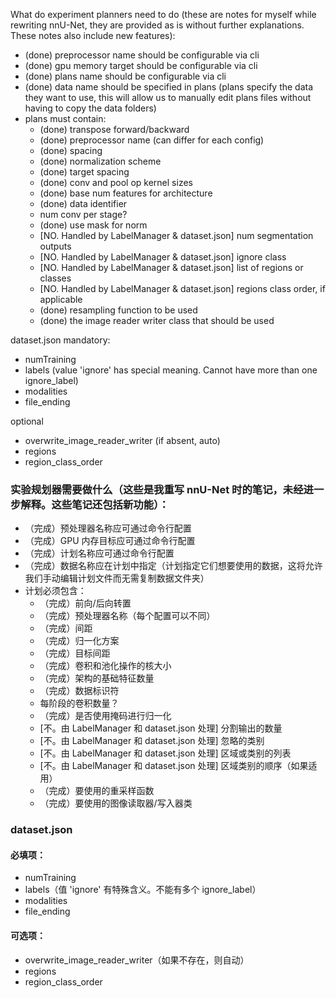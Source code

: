 What do experiment planners need to do (these are notes for myself while rewriting nnU-Net, they are provided as is 
without further explanations. These notes also include new features):
- (done) preprocessor name should be configurable via cli
- (done) gpu memory target should be configurable via cli
- (done) plans name should be configurable via cli
- (done) data name should be specified in plans (plans specify the data they want to use, this will allow us to manually 
  edit plans files without having to copy the data folders)
- plans must contain:
    - (done) transpose forward/backward
    - (done) preprocessor name (can differ for each config)
    - (done) spacing
    - (done) normalization scheme
    - (done) target spacing
    - (done) conv and pool op kernel sizes
    - (done) base num features for architecture
    - (done) data identifier
    - num conv per stage?
    - (done) use mask for norm
    - [NO. Handled by LabelManager & dataset.json] num segmentation outputs
    - [NO. Handled by LabelManager & dataset.json] ignore class
    - [NO. Handled by LabelManager & dataset.json] list of regions or classes
    - [NO. Handled by LabelManager & dataset.json] regions class order, if applicable
    - (done) resampling function to be used
    - (done) the image reader writer class that should be used


dataset.json
mandatory:
- numTraining
- labels (value 'ignore' has special meaning. Cannot have more than one ignore_label)
- modalities
- file_ending

optional
- overwrite_image_reader_writer (if absent, auto)
- regions
- region_class_order

### 实验规划器需要做什么（这些是我重写 nnU-Net 时的笔记，未经进一步解释。这些笔记还包括新功能）：
- （完成）预处理器名称应可通过命令行配置
- （完成）GPU 内存目标应可通过命令行配置
- （完成）计划名称应可通过命令行配置
- （完成）数据名称应在计划中指定（计划指定它们想要使用的数据，这将允许我们手动编辑计划文件而无需复制数据文件夹）
- 计划必须包含：
    - （完成）前向/后向转置
    - （完成）预处理器名称（每个配置可以不同）
    - （完成）间距
    - （完成）归一化方案
    - （完成）目标间距
    - （完成）卷积和池化操作的核大小
    - （完成）架构的基础特征数量
    - （完成）数据标识符
    - 每阶段的卷积数量？
    - （完成）是否使用掩码进行归一化
    - [不。由 LabelManager 和 dataset.json 处理] 分割输出的数量
    - [不。由 LabelManager 和 dataset.json 处理] 忽略的类别
    - [不。由 LabelManager 和 dataset.json 处理] 区域或类别的列表
    - [不。由 LabelManager 和 dataset.json 处理] 区域类别的顺序（如果适用）
    - （完成）要使用的重采样函数
    - （完成）要使用的图像读取器/写入器类

### dataset.json
#### 必填项：
- numTraining
- labels（值 'ignore' 有特殊含义。不能有多个 ignore_label）
- modalities
- file_ending

#### 可选项：
- overwrite_image_reader_writer（如果不存在，则自动）
- regions
- region_class_order